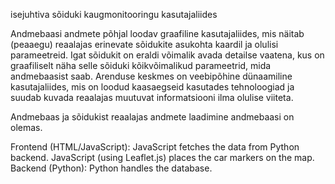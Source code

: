 isejuhtiva sõiduki kaugmonitooringu kasutajaliides

Andmebaasi andmete põhjal loodav graafiline kasutajaliides, mis näitab
(peaaegu) reaalajas erinevate sõidukite asukohta kaardil ja olulisi parameetreid. Igat sõidukit on eraldi võimalik avada detailse vaatena, kus on graafiliselt näha selle sõiduki kõikvõimalikud parameetrid, mida andmebaasist saab. Arenduse keskmes on veebipõhine dünaamiline kasutajaliides, mis on loodud kaasaegseid kasutades tehnoloogiad ja suudab kuvada reaalajas muutuvat informatsiooni ilma olulise viiteta. 

Andmebaas ja sõidukist reaalajas andmete laadimine andmebaasi on olemas.

Frontend (HTML/JavaScript):
JavaScript fetches the data from Python backend.
JavaScript (using Leaflet.js) places the car markers on the map.
Backend (Python):
Python handles the database.
